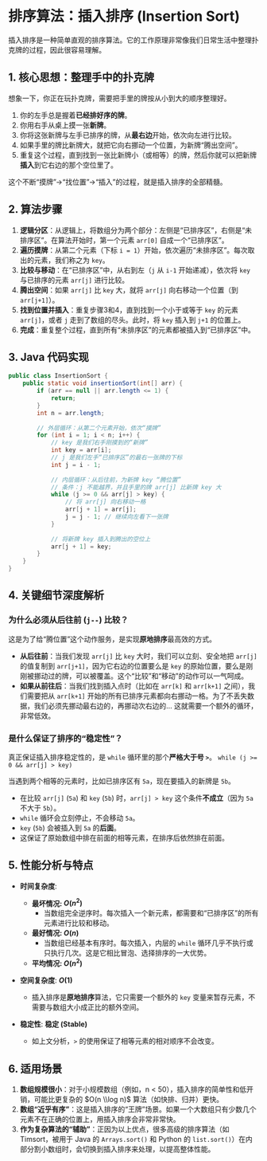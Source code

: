 # 排序算法：插入排序 (Insertion Sort)

插入排序是一种简单直观的排序算法。它的工作原理非常像我们日常生活中整理扑克牌的过程，因此很容易理解。

## 1. 核心思想：整理手中的扑克牌

想象一下，你正在玩扑克牌，需要把手里的牌按从小到大的顺序整理好。

1.  你的左手总是握着**已经排好序的牌**。
2.  你用右手从桌上摸一张**新牌**。
3.  你将这张新牌与左手已排序的牌，从**最右边**开始，依次向左进行比较。
4.  如果手里的牌比新牌大，就把它向右挪动一个位置，为新牌“腾出空间”。
5.  重复这个过程，直到找到一张比新牌小（或相等）的牌，然后你就可以把新牌**插入**到它右边的那个空位里了。

这个不断“摸牌”->“找位置”->“插入”的过程，就是插入排序的全部精髓。

## 2. 算法步骤

1.  **逻辑分区**：从逻辑上，将数组分为两个部分：左侧是“已排序区”，右侧是“未排序区”。在算法开始时，第一个元素 `arr[0]` 自成一个“已排序区”。
2.  **遍历摸牌**：从第二个元素（下标 `i = 1`）开始，依次遍历“未排序区”。每次取出的元素，我们称之为 `key`。
3.  **比较与移动**：在“已排序区”中，从右到左（`j` 从 `i-1` 开始递减），依次将 `key` 与已排序的元素 `arr[j]` 进行比较。
4.  **腾出空间**：如果 `arr[j]` 比 `key` 大，就将 `arr[j]` 向右移动一个位置（到 `arr[j+1]`）。
5.  **找到位置并插入**：重复步骤3和4，直到找到一个小于或等于 `key` 的元素 `arr[j]`，或者 `j` 走到了数组的尽头。此时，将 `key` 插入到 `j+1` 的位置上。
6.  **完成**：重复整个过程，直到所有“未排序区”的元素都被插入到“已排序区”中。

## 3. Java 代码实现

```java
public class InsertionSort {
    public static void insertionSort(int[] arr) {
        if (arr == null || arr.length <= 1) {
            return;
        }
        int n = arr.length;
        
        // 外层循环：从第二个元素开始，依次“摸牌”
        for (int i = 1; i < n; i++) {
            // key 是我们右手刚摸到的“新牌”
            int key = arr[i];
            // j 是我们左手“已排序区”的最右一张牌的下标
            int j = i - 1;
            
            // 内层循环：从后往前，为新牌 key “腾位置”
            // 条件：j 不能越界，并且手里的牌 arr[j] 比新牌 key 大
            while (j >= 0 && arr[j] > key) {
                // 将 arr[j] 向右移动一格
                arr[j + 1] = arr[j];
                j = j - 1; // 继续向左看下一张牌
            }
            
            // 将新牌 key 插入到腾出的空位上
            arr[j + 1] = key;
        }
    }
}
````

## 4\. 关键细节深度解析

### 为什么必须从后往前 (`j--`) 比较？

这是为了给“腾位置”这个动作服务，是实现**原地排序**最高效的方式。

  - **从后往前**：当我们发现 `arr[j]` 比 `key` 大时，我们可以立刻、安全地把 `arr[j]` 的值复制到 `arr[j+1]`，因为它右边的位置要么是 `key` 的原始位置，要么是刚刚被挪动过的牌，可以被覆盖。这个“比较”和“移动”的动作可以一气呵成。
  - **如果从前往后**：当我们找到插入点时（比如在 `arr[k]` 和 `arr[k+1]` 之间），我们需要把从 `arr[k+1]` 开始的所有已排序元素都向右挪动一格。为了不丢失数据，我们必须先挪动最右边的，再挪动次右边的... 这就需要一个额外的循环，非常低效。

### 是什么保证了排序的“稳定性”？

真正保证插入排序稳定性的，是 `while` 循环里的那个**严格大于号 `>`**。
`while (j >= 0 && arr[j] > key)`

当遇到两个相等的元素时，比如已排序区有 `5a`，现在要插入的新牌是 `5b`。

  - 在比较 `arr[j]` (`5a`) 和 `key` (`5b`) 时，`arr[j] > key` 这个条件**不成立**（因为 `5a` 不大于 `5b`）。
  - `while` 循环会立刻停止，不会移动 `5a`。
  - `key` (`5b`) 会被插入到 `5a` 的**后面**。
  - 这保证了原始数组中排在前面的相等元素，在排序后依然排在前面。

## 5\. 性能分析与特点

  - **时间复杂度**:

      - **最坏情况: $O(n^2)$**
          - 当数组完全逆序时。每次插入一个新元素，都需要和“已排序区”的所有元素进行比较和移动。
      - **最好情况: $O(n)$**
          - 当数组已经基本有序时。每次插入，内层的 `while` 循环几乎不执行或只执行几次。这是它相比冒泡、选择排序的一大优势。
      - **平均情况: $O(n^2)$**

  - **空间复杂度**: **$O(1)$**

      - 插入排序是**原地排序**算法，它只需要一个额外的 `key` 变量来暂存元素，不需要与数组大小成正比的额外空间。

  - **稳定性**: **稳定 (Stable)**

      - 如上文分析，`>` 的使用保证了相等元素的相对顺序不会改变。

## 6\. 适用场景

1.  **数组规模很小**：对于小规模数组（例如，n \< 50），插入排序的简单性和低开销，可能比更复杂的 $O(n \\log n)$ 算法（如快排、归并）更快。
2.  **数组“近乎有序”**：这是插入排序的“王牌”场景。如果一个大数组只有少数几个元素不在正确的位置上，用插入排序会非常非常快。
3.  **作为复杂算法的“辅助”**：正因为以上优点，很多高级的排序算法（如 Timsort，被用于 Java 的 `Arrays.sort()` 和 Python 的 `list.sort()`）在内部分割小数组时，会切换到插入排序来处理，以提高整体性能。

<!-- end list -->

```
```
